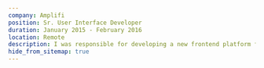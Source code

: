 ```yaml
---
company: Amplifi
position: Sr. User Interface Developer
duration: January 2015 - February 2016
location: Remote
description: I was responsible for developing a new frontend platform for Oracle Commerce using new technologies such as SCSS, Grunt, and RequireJS. I used test driven development, conducted code reviews, and worked closely with designers and product owners to develop new features.
hide_from_sitemap: true
---
```

